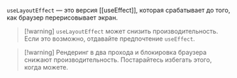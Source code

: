 `useLayoutEffect` — это версия [[useEffect]], которая срабатывает до того, как браузер перерисовывает экран.

>[!warning] `useLayoutEffect` может снизить производительность.
>Если это возможно, отдавайте предпочтение `useEffect`.

>[!warning] Рендеринг в два прохода и блокировка браузера снижают производительность. Постарайтесь избегать этого, когда можете.

